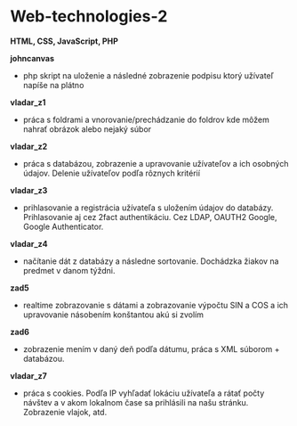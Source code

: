 # Web-technologies-2
**HTML, CSS, JavaScript, PHP**

**johncanvas** 
 - php skript na uloženie a následné zobrazenie podpisu ktorý užívateľ napíše na plátno

**vladar_z1**
 - práca s foldrami a vnorovanie/prechádzanie do foldrov kde môžem nahrať obrázok alebo nejaký súbor
 
**vladar_z2**
 - práca s databázou, zobrazenie a upravovanie užívateľov a ich osobných údajov. Delenie užívateľov podľa rôznych kritérií
 
**vladar_z3**
 - prihlasovanie a registrácia užívateľa s uložením údajov do databázy. Prihlasovanie aj cez 2fact authentikáciu. Cez LDAP, OAUTH2 Google, Google Authenticator.

**vladar_z4**
 - načítanie dát z databázy a následne sortovanie. Dochádzka žiakov na predmet v danom týždni. 

**zad5**
 - realtime zobrazovanie s dátami a zobrazovanie výpočtu SIN a COS a ich upravovanie násobením konštantou akú si zvolím

**zad6**
 - zobrazenie mením v daný deň podľa dátumu, práca s XML súborom + databázou.

**vladar_z7**
 - práca s cookies. Podľa IP vyhľadať lokáciu užívateľa a rátať počty návštev a v akom lokalnom čase sa prihlásili na našu stránku. Zobrazenie vlajok, atd. 
 
 
